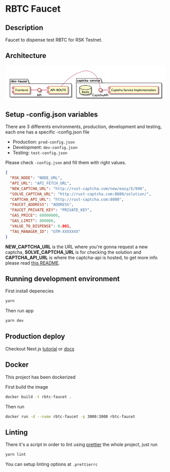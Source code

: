 # RBTC Faucet

## Description

Faucet to dispense test RBTC for RSK Testnet.

## Architecture

![diagram](./diagrams/stack.png)

## Setup -config.json variables

There are 3 differents environments, production, development and testing, each one has a specific -config.json file 

- Production: `prod-config.json`
- Development: `dev-config.json`
- Testing: `test-config.json`

Please check `-config.json` and fill them with right values.

```json
{
  "RSK_NODE": "NODE_URL", 
  "API_URL": "API_FETCH_URL",
  "NEW_CAPTCHA_URL": "http://rust-captcha.com/new/easy/5/998",
  "SOLVE_CAPTCHA_URL": "http://rust-captcha.com:8080/solution/",
  "CAPTCHA_API_URL": "http://rust-captcha.com:8080",
  "FAUCET_ADDRESS": "ADDRESS",
  "FAUCET_PRIVATE_KEY": "PRIVATE_KEY",
  "GAS_PRICE": 60000000,
  "GAS_LIMIT": 800000,
  "VALUE_TO_DISPENSE": 0.001,
  "TAG_MANAGER_ID": "GTM-XXXXXXX"
}
```

**NEW_CAPTCHA_URL** is the URL where you're gonna request a new captcha, **SOLVE_CAPTCHA_URL** is for checking the solution and **CAPTCHA_API_URL** is where the captcha-api is hosted, to get more info please read [this README](https://github.com/rsksmart/rust-captcha/blob/master/README.md).

## Running development environment

First install depenecies

```bash
yarn
```

Then run app 

```bash
yarn dev
```

## Production deploy

Checkout Next.js [tutorial](https://nextjs.org/learn/basics/deploying-a-nextjs-app/deploying-to-your-own-environment) or [docs](https://nextjs.org/docs#production-deployment)

## Docker 

This project has been dockerized 

First build the image

```bash
docker build -t rbtc-faucet .
```

Then run

```bash
docker run -d --name rbtc-faucet -p 3000:3000 rbtc-faucet
```

## Linting

There it's a script in order to lint using [prettier](https://prettier.io/) the whole project, just run

```bash
yarn lint
```

You can setup linting options at `.prettierrc`